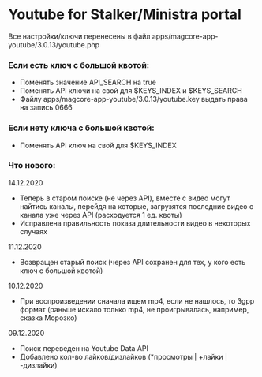 # Youtube for Stalker/Ministra portal

Все настройки/ключи перенесены в файл apps/magcore-app-youtube/3.0.13/youtube.php

### Если есть ключ с большой квотой:
- Поменять значение API_SEARCH на true
- Поменять API ключи на свой для $KEYS_INDEX и $KEYS_SEARCH
- Файлу apps/magcore-app-youtube/3.0.13/youtube.key выдать права на запись 0666

### Если нету ключа с большой квотой:
- Поменять API ключ на свой для $KEYS_INDEX

### Что нового:
14.12.2020
- Теперь в старом поиске (не через API), вместе с видео могут найтись каналы, перейдя на которые, загрузятся последние видео с канала уже через API (расходуется 1 ед. квоты)
- Исправлена правильность показа длительности видео в некоторых случаях

11.12.2020
- Возвращен старый поиск (через API сохранен для тех, у кого есть ключ с большой квотой)

10.12.2020
- При воспроизведении сначала ищем mp4, если не нашлось, то 3gpp формат (раньше искало только mp4, не проигрывалась, например, сказка Морозко)

09.12.2020
- Поиск переведен на Youtube Data API
- Добавлено кол-во лайков/дизлайков (*просмотры | +лайки | -дизлайки)